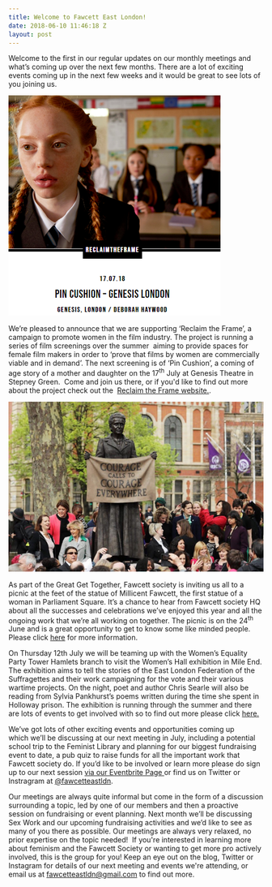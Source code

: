 ```yaml
---
title: Welcome to Fawcett East London!
date: 2018-06-10 11:46:18 Z
layout: post
---
```


Welcome to the first in our regular updates on our monthly meetings and what’s coming up over the next few months. There are a lot of exciting events coming up in the next few weeks and it would be great to see lots of you joining us.

![Pin cushion flyer](/assets/images/untitled.png)

We’re pleased to announce that we are supporting ‘Reclaim the Frame’, a campaign to promote women in the film industry. The project is running a series of film screenings over the summer  aiming to provide spaces for female film makers in order to ‘prove that films by women are commercially viable and in demand’. The next screening is of ‘Pin Cushion’, a coming of age story of a mother and daughter on the 17<sup>th</sup> July at Genesis Theatre in Stepney Green.  Come and join us there, or if you'd like to find out more about the project check out the  [Reclaim the Frame website.](https://www.birds-eye-view.co.uk/influencers/).

![Millicent Fawcett](/assets/images/image-1.png)

As part of the Great Get Together, Fawcett society is inviting us all to a picnic at the feet of the statue of Millicent Fawcett, the first statue of a woman in Parliament Square. It’s a chance to hear from Fawcett society HQ about all the successes and celebrations we’ve enjoyed this year and all the ongoing work that we’re all working on together. The picnic is on the 24<sup>th</sup> June and is a great opportunity to get to know some like minded people. Please click [here](https://www.fawcettsociety.org.uk/Event/a-great-get-together-picnic-with-millicent-fawcett) for more information.

On Thursday 12th July we will be teaming up with the Women’s Equality Party Tower Hamlets branch to visit the Women’s Hall exhibition in Mile End. The exhibition aims to tell the stories of the East London Federation of the Suffragettes and their work campaigning for the vote and their various wartime projects. On the night, poet and author Chris Searle will also be reading from Sylvia Pankhurst’s poems written during the time she spent in Holloway prison. The exhibition is running through the summer and there are lots of events to get involved with so to find out more please click [here.](https://eastendwomensmuseum.org/the-womens-hall/)

We’ve got lots of other exciting events and opportunities coming up which we’ll be discussing at our next meeting in July, including a potential school trip to the Feminist Library and planning for our biggest fundraising event to date, a pub quiz to raise funds for all the important work that Fawcett society do. If you’d like to be involved or learn more please do sign up to our next session [via our Eventbrite Page ](https://www.eventbrite.co.uk/e/fawcett-east-london-july-meeting-tickets-46798062264?ref=estw)or find us on Twitter or Instragram at [@fawcetteastldn](https://twitter.com/fawcetteastldn?lang=en).

Our meetings are always quite informal but come in the form of a discussion surrounding a topic, led by one of our members and then a proactive session on fundraising or event planning. Next month we’ll be discussing Sex Work and our upcoming fundraising activities and we’d like to see as many of you there as possible. Our meetings are always very relaxed, no prior expertise on the topic needed!  If you're interested in learning more about feminism and the Fawcett Society or wanting to get more pro actively involved, this is the group for you! Keep an eye out on the blog, Twitter or Instagram for details of our next meeting and events we're attending, or email us at <a class="o365button" role="link"><span class="ms-font-s ms-font-color-themePrimary" title="fawcetteastldn@gmail.com">fawcetteastldn@gmail.com </span></a>to find out more.
